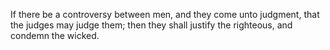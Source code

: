 If there be a controversy between men, and they come unto judgment, that the judges may judge them; then they shall justify the righteous, and condemn the wicked.
